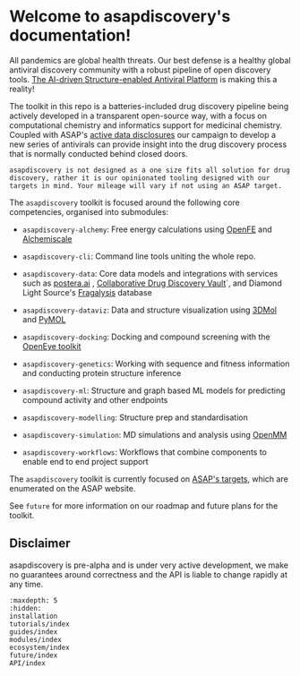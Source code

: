 Welcome to asapdiscovery's documentation!
=========================================

All pandemics are global health threats. Our best defense is a healthy global antiviral discovery community with a robust pipeline of open discovery tools.
[The AI-driven Structure-enabled Antiviral Platform](https://asapdiscovery.org) is making this a reality!

The toolkit in this repo is a batteries-included drug discovery pipeline being actively developed in a transparent open-source way, with a focus on computational chemistry and informatics support for medicinal chemistry.
Coupled with ASAP's [active data disclosures](https://asapdiscovery.org/outputs) our campaign to develop a new series of antivirals can provide insight into the drug discovery process that is normally conducted behind closed doors.

```{note}
asapdiscovery is not designed as a one size fits all solution for drug discovery, rather it is our opinionated tooling designed with our targets in mind. Your mileage will vary if not using an ASAP target.
```

The `asapdiscovery` toolkit is focused around the following core competencies, organised into submodules:

 - `asapdiscovery-alchemy`: Free energy calculations using [OpenFE](https://openfree.energy/) and [Alchemiscale](https://github.com/openforcefield/alchemiscale)

 - `asapdiscovery-cli`: Command line tools uniting the whole repo.

 - `asapdiscovery-data`: Core data models and integrations with services such as [postera.ai](https://postera.ai/) , [Collaborative Drug Discovery Vault](https://www.collaborativedrug.com/)`, and Diamond Light Source's [Fragalysis](https://fragalysis.diamond.ac.uk/viewer/react/landing) database

 - `asapdiscovery-dataviz`: Data and structure visualization using [3DMol](https://3dmol.csb.pitt.edu) and [PyMOL](https://pymol.org/)

 - `asapdiscovery-docking`: Docking and compound screening with the [OpenEye toolkit](https://docs.eyesopen.com/toolkits/python/index.html)

 - `asapdiscovery-genetics`: Working with sequence and fitness information and conducting protein structure inference

 - `asapdiscovery-ml`: Structure and graph based ML models for predicting compound activity and other endpoints

 - `asapdiscovery-modelling`: Structure prep and standardisation

 - `asapdiscovery-simulation`: MD simulations and analysis using [OpenMM](https://openmm.org/)

 - `asapdiscovery-workflows`: Workflows that combine components to enable end to end project support




The `asapdiscovery` toolkit is currently focused on [ASAP's targets](https://asapdiscovery.org/pipeline/), which are enumerated on the ASAP website.

See `future` for more information on our roadmap and future plans for the toolkit.


Disclaimer
----------
asapdiscovery is pre-alpha and is under very active development, we make no guarantees around correctness and the API is liable to change rapidly at any time.


```{toctree}
:maxdepth: 5
:hidden:
installation
tutorials/index
guides/index
modules/index
ecosystem/index
future/index
API/index
```
